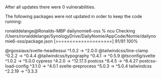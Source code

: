 After all updates there were 0 vulnerabilities.

The following packages were not updated in order to keep the code running:

ronalddelange@Ronalds-MBP dailynomie6-oss % ncu
Checking /Users/ronalddelange/SynologyDrive/DailyNomie/AppCode/Nomie/dailynomie6-oss/package.json
[====================] 91/91 100%

 @rgossiaux/svelte-headlessui   ^1.0.2  →    ^2.0.0
 @tailwindcss/line-clamp        ^0.2.2  →    ^0.4.4
 @tailwindcss/typography        ^0.4.1  →    ^0.5.9
 @tsconfig/svelte               ^1.0.2  →    ^5.0.0
 cypress                        ^4.2.0  →  ^12.17.3
 postcss                        ^8.4.5  →   ^8.4.27
 postcss-load-config            ^3.1.0  →    ^4.0.1
 svelte-preprocess              ^5.0.3  →    ^5.0.4
 tailwindcss                   ^2.2.19  →    ^3.3.3